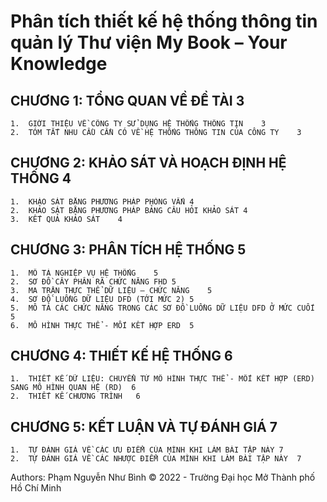 # Phân tích thiết kế hệ thống thông tin quản lý Thư viện My Book – Your Knowledge
## CHƯƠNG 1: TỔNG QUAN VỀ ĐỀ TÀI	3
```
1.	GIỚI THIỆU VỀ CÔNG TY SỬ DỤNG HỆ THỐNG THÔNG TIN	3
2.	TÓM TẮT NHU CẦU CẦN CÓ VỀ HỆ THỐNG THÔNG TIN CỦA CÔNG TY	3
```
## CHƯƠNG 2: KHẢO SÁT VÀ HOẠCH ĐỊNH HỆ THỐNG	4
```
1.	KHẢO SÁT BẰNG PHƯƠNG PHÁP PHỎNG VẤN	4
2.	KHẢO SÁT BẰNG PHƯƠNG PHÁP BẢNG CÂU HỎI KHẢO SÁT	4
3.	KẾT QUẢ KHẢO SÁT	4
```
## CHƯƠNG 3: PHÂN TÍCH HỆ THỐNG	5
```
1.	MÔ TẢ NGHIỆP VỤ HỆ THỐNG	5
2.	SƠ ĐỒ CÂY PHÂN RÃ CHỨC NĂNG FHD	5
3.	MA TRẬN THỰC THỂ DỮ LIỆU – CHỨC NĂNG	5
4.	SƠ ĐỒ LUỒNG DỮ LIỆU DFD (TỚI MỨC 2)	5
5.	MÔ TẢ CÁC CHỨC NĂNG TRONG CÁC SƠ ĐỒ LUỒNG DỮ LIỆU DFD Ở MỨC CUỐI	5
6.	MÔ HÌNH THỰC THỂ - MỐI KẾT HỢP ERD	5
```
## CHƯƠNG 4: THIẾT KẾ HỆ THỐNG	6
```
1.	THIẾT KẾ DỮ LIỆU: CHUYỂN TỪ MÔ HÌNH THỰC THỂ - MỐI KẾT HỢP (ERD) SANG MÔ HÌNH QUAN HỆ (RD)	6
2.	THIẾT KẾ CHƯƠNG TRÌNH	6
```
## CHƯƠNG 5: KẾT LUẬN VÀ TỰ ĐÁNH GIÁ	7
```
1.	TỰ ĐÁNH GIÁ VỀ CÁC ƯU ĐIỂM CỦA MÌNH KHI LÀM BÀI TẬP NÀY	7
2.	TỰ ĐÁNH GIÁ VỀ CÁC NHƯỢC ĐIỂM CỦA MÌNH KHI LÀM BÀI TẬP NÀY	7
```
Authors: Phạm Nguyễn Như Bình 
© 2022 - Trường Đại học Mở Thành phố Hồ Chí Minh
